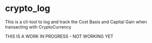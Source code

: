 # crypto_log
This is a cli-tool to log and track the Cost Basis and Capital Gain when transacting with CryptoCurrency

THIS IS A WORK IN PROGRESS - NOT WORKING YET
